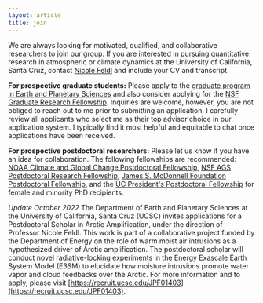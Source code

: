 ```yaml
---
layout: article 
title: join 
---
```


We are always looking for motivated, qualified, and collaborative researchers to join our group. If you are interested in pursuing quantitative research in atmospheric or climate dynamics at the University of California, Santa Cruz, contact [Nicole Feldl](https://eps.ucsc.edu/faculty/Profiles/fac-only.php?uid=nfeldl) and include your CV and transcript. 

**For prospective graduate students:** Please apply to the [graduate program in Earth and Planetary Sciences][epsgrad] and also consider applying for the [NSF Graduate Research Fellowship][nsfgrfp]. Inquiries are welcome, however, you are not obliged to reach out to me prior to submitting an application. I carefully review all applicants who select me as their top advisor choice in our application system. I typically find it most helpful and equitable to chat once applications have been received. 

**For prospective postdoctoral researchers:** Please let us know if you have an idea for collaboration. The following fellowships are recommended: [NOAA Climate and Global Change Postdoctoral Fellowship][noaacgc], [NSF AGS Postdoctoral Research Fellowship][nsfprf], [James S. McDonnell Foundation Postdoctoral Fellowship][jsmfpf], and the [UC President's Postdoctoral Fellowship][ucpres] for female and minority PhD recipients.

*Update October 2022* The Department of Earth and Planetary Sciences at the University of California, Santa Cruz (UCSC) invites applications for a Postdoctoral Scholar in Arctic Amplification, under the direction of Professor Nicole Feldl. This work is part of a collaborative project funded by the Department of Energy on the role of warm moist air intrusions as a hypothesized driver of Arctic amplification. The postdoctoral scholar will conduct novel radiative-locking experiments in the Energy Exascale Earth System Model (E3SM) to elucidate how moisture intrusions promote water vapor and cloud feedbacks over the Arctic. 
For more information and to apply, please visit [https://recruit.ucsc.edu/JPF01403](https://recruit.ucsc.edu/JPF01403).

[nsfgrfp]: https://www.nsfgrfp.org/
[noaacgc]: https://cpaess.ucar.edu/cgc
[nsfprf]: https://www.nsf.gov/funding/pgm_summ.jsp?pims_id=12779&org=AGS&sel_org=AGS&from=fund
[jsmfpf]: https://www.jsmf.org/apply/fellowship/
[ucpres]: https://ppfp.ucop.edu/info/
[nasa]: https://nspires.nasaprs.com/external/solicitations/summary.do?solId=%7B913A7DEE-2747-6539-130C-0AB1E2322F42%7D&path=future&method=init
[epsgrad]: https://eps.ucsc.edu/graduate/appl-adm.html
[nf]: https://eps.ucsc.edu/faculty/Profiles/fac-only.php?uid=nfeldl
